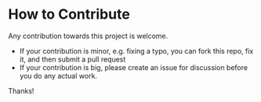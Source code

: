# How to Contribute

Any contribution towards this project is welcome.

* If your contribution is minor, e.g. fixing a typo, you can fork this repo, fix it, and then submit a pull request
* If your contribution is big, please create an issue for discussion before you do any actual work. 

Thanks!
